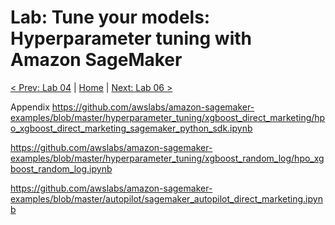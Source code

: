 # Lab: Tune your models: Hyperparameter tuning with Amazon SageMaker

[< Prev: Lab 04](./04-lab.md) | [Home](./readme.md) |
[Next: Lab 06 >](./06-lab.md)

Appendix
https://github.com/awslabs/amazon-sagemaker-examples/blob/master/hyperparameter_tuning/xgboost_direct_marketing/hpo_xgboost_direct_marketing_sagemaker_python_sdk.ipynb

https://github.com/awslabs/amazon-sagemaker-examples/blob/master/hyperparameter_tuning/xgboost_random_log/hpo_xgboost_random_log.ipynb

https://github.com/awslabs/amazon-sagemaker-examples/blob/master/autopilot/sagemaker_autopilot_direct_marketing.ipynb
